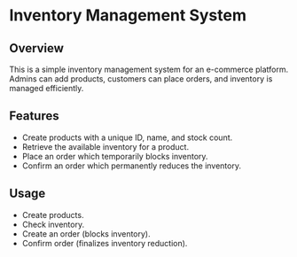 # Inventory Management System
## Overview
This is a simple inventory management system for an e-commerce platform. Admins can add products, customers can place orders, and inventory is managed efficiently.

## Features
- Create products with a unique ID, name, and stock count.
- Retrieve the available inventory for a product.
- Place an order which temporarily blocks inventory.
- Confirm an order which permanently reduces the inventory.
## Usage
- Create products.
- Check inventory.
- Create an order (blocks inventory).
- Confirm order (finalizes inventory reduction).
